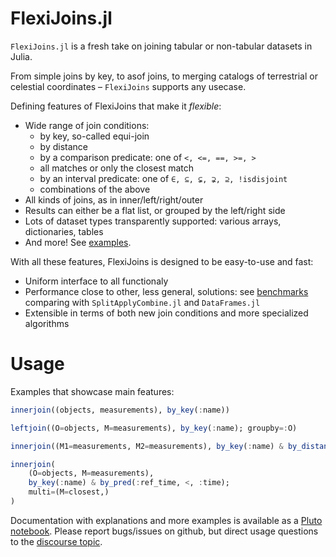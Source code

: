 # FlexiJoins.jl

`FlexiJoins.jl` is a fresh take on joining tabular or non-tabular datasets in Julia.

From simple joins by key, to asof joins, to merging catalogs of terrestrial or celestial coordinates – `FlexiJoins` supports any usecase.

Defining features of FlexiJoins that make it _flexible_:

- Wide range of join conditions:
    - by key, so-called equi-join
	- by distance
	- by a comparison predicate: one of `<, <=, ==, >=, >`
	- all matches or only the closest match
	- by an interval predicate: one of `∈, ⊆, ⊊, ⊋, ⊇, !isdisjoint`
	- combinations of the above
- All kinds of joins, as in inner/left/right/outer
- Results can either be a flat list, or grouped by the left/right side
- Lots of dataset types transparently supported: various arrays, dictionaries, tables
- And more! See [examples](https://aplavin.github.io/FlexiJoins.jl/test/examples.html).

With all these features, FlexiJoins is designed to be easy-to-use and fast:

- Uniform interface to all functionaly
- Performance close to other, less general, solutions: see [benchmarks](https://aplavin.github.io/FlexiJoins.jl/test/benchmarks.html) comparing with `SplitApplyCombine.jl` and `DataFrames.jl`
- Extensible in terms of both new join conditions and more specialized algorithms

# Usage

Examples that showcase main features:

```julia
innerjoin((objects, measurements), by_key(:name))

leftjoin((O=objects, M=measurements), by_key(:name); groupby=:O)

innerjoin((M1=measurements, M2=measurements), by_key(:name) & by_distance(:time, Euclidean(), <=(3)))

innerjoin(
	(O=objects, M=measurements),
	by_key(:name) & by_pred(:ref_time, <, :time);
	multi=(M=closest,)
)
```

Documentation with explanations and more examples is available as a [Pluto notebook](https://aplavin.github.io/FlexiJoins.jl/test/examples.html). Please report bugs/issues on github, but direct usage questions to the [discourse topic](https://discourse.julialang.org/t/ann-flexijoins-jl-fresh-take-on-joining-all-kinds-of-datasets/79655).
